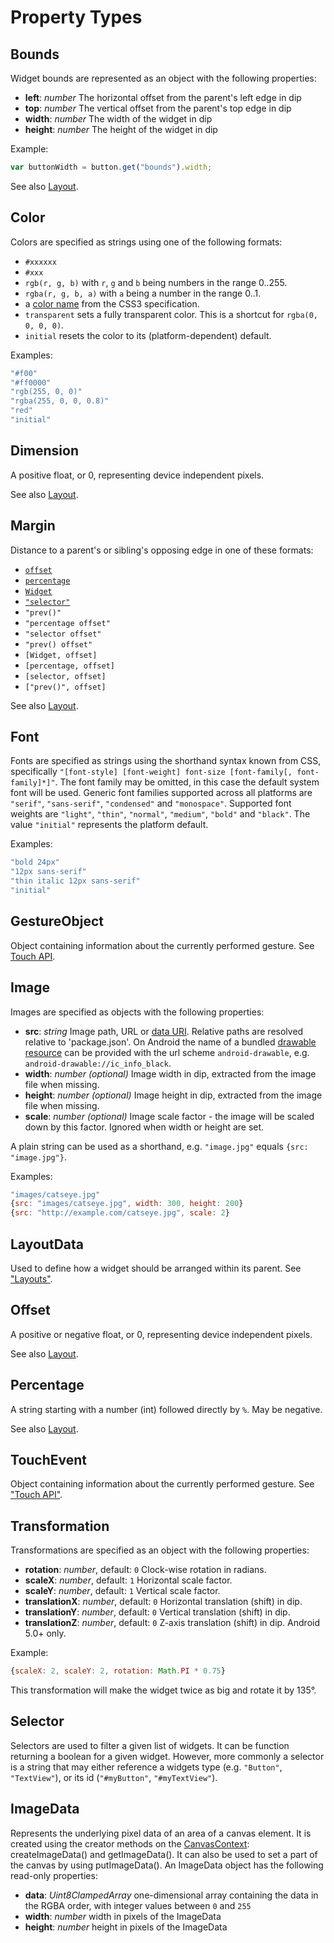 Property Types
==============

## Bounds

Widget bounds are represented as an object with the following properties:

* **left**: *number*
The horizontal offset from the parent's left edge in dip
* **top**: *number*
The vertical offset from the parent's top edge in dip
* **width**: *number*
The width of the widget in dip
* **height**: *number*
The height of the widget in dip

Example:
```js
var buttonWidth = button.get("bounds").width;
```

See also [Layout](layout.md).

## Color

Colors are specified as strings using one of the following formats:

* `#xxxxxx`
* `#xxx`
* `rgb(r, g, b)` with `r`, `g` and `b` being numbers in the range 0..255.
* `rgba(r, g, b, a)` with `a` being a number in the range 0..1.
* a [color name](http://www.w3.org/TR/css3-color/#html4) from the CSS3 specification.
* `transparent` sets a fully transparent color. This is a shortcut for `rgba(0, 0, 0, 0)`.
* `initial` resets the color to its (platform-dependent) default.

Examples:

```js
"#f00"
"#ff0000"
"rgb(255, 0, 0)"
"rgba(255, 0, 0, 0.8)"
"red"
"initial"
```

## Dimension

A positive float, or 0, representing device independent pixels.

See also [Layout](layout.md).

## Margin

Distance to a parent's or sibling's opposing edge in one of these formats:

* [`offset`](#offset)
* [`percentage`](#percentage)
* [`Widget`](api/Widget.md)
* [`"selector"`](#selector)
* `"prev()"`
* `"percentage offset"`
* `"selector offset"`
* `"prev() offset"`
* `[Widget, offset]`
* `[percentage, offset]`
* `[selector, offset]`
* `["prev()", offset]`

See also [Layout](layout.md).

## Font

Fonts are specified as strings using the shorthand syntax known from CSS, specifically `"[font-style] [font-weight] font-size [font-family[, font-family]*]"`. The font family may be omitted, in this case the default system font will be used. Generic font families supported across all platforms are `"serif"`, `"sans-serif"`, `"condensed"` and `"monospace"`. Supported font weights are `"light"`, `"thin"`, `"normal"`, `"medium"`, `"bold"` and `"black"`. The value `"initial"` represents the platform default.

Examples:

```js
"bold 24px"
"12px sans-serif"
"thin italic 12px sans-serif"
"initial"
```

## GestureObject

Object containing information about the currently performed gesture. See [Touch API](touch.md#gesture_object).

## Image

Images are specified as objects with the following properties:

* **src**: *string*
    Image path, URL or [data URI](https://en.wikipedia.org/wiki/Data_URI_scheme). Relative paths are resolved relative to 'package.json'. On Android the name of a bundled [drawable resource](https://developer.android.com/guide/topics/resources/drawable-resource.html) can be provided with the url scheme `android-drawable`, e.g. `android-drawable://ic_info_black`.
* **width**: *number (optional)*
    Image width in dip, extracted from the image file when missing.
* **height**: *number (optional)*
    Image height in dip, extracted from the image file when missing.
* **scale**: *number (optional)*
    Image scale factor - the image will be scaled down by this factor. Ignored when width or height are set.

A plain string can be used as a shorthand, e.g. `"image.jpg"` equals `{src: "image.jpg"}`.

Examples:

```js
"images/catseye.jpg"
{src: "images/catseye.jpg", width: 300, height: 200}
{src: "http://example.com/catseye.jpg", scale: 2}
```

## LayoutData

Used to define how a widget should be arranged within its parent. See ["Layouts"](layout.md).

## Offset

A positive or negative float, or 0, representing device independent pixels.

See also [Layout](layout.md).

## Percentage

A string starting with a number (int) followed directly by `%`. May be negative.

See also [Layout](layout.md).

## TouchEvent

Object containing information about the currently performed gesture. See ["Touch API"](touch.md#touch_event_object).

## Transformation

Transformations are specified as an object with the following properties:

* **rotation**: *number*, default: `0`
    Clock-wise rotation in radians.
* **scaleX**: *number*, default: `1`
    Horizontal scale factor.
* **scaleY**: *number*, default: `1`
    Vertical scale factor.
* **translationX**: *number*, default: `0`
    Horizontal translation (shift) in dip.
* **translationY**: *number*, default: `0`
    Vertical translation (shift) in dip.
* **translationZ**: *number*, default: `0`
    Z-axis translation (shift) in dip. Android 5.0+ only.

Example:

```js
{scaleX: 2, scaleY: 2, rotation: Math.PI * 0.75}
```
This transformation will make the widget twice as big and rotate it by 135&deg;.

## Selector

Selectors are used to filter a given list of widgets. It can be function returning a boolean for a given widget.
However, more commonly a selector is a string that may either reference a widgets type (e.g. `"Button"`, `"TextView"`), or its id (`"#myButton"`, `"#myTextView"`).

## ImageData

Represents the underlying pixel data of an area of a canvas element. It is created using the creator methods on the [CanvasContext](api/CanvasContext.md): createImageData() and getImageData(). It can also be used to set a part of the canvas by using putImageData().
An ImageData object has the following read-only properties:
* **data**: *Uint8ClampedArray* one-dimensional array containing the data in the RGBA order, with integer values between `0` and `255`
* **width**: *number* width in pixels of the ImageData
* **height**: *number* height in pixels of the ImageData
